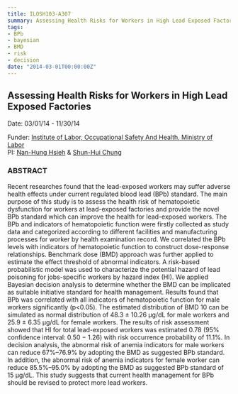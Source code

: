 ```yaml
---
title: ILOSH103-A307
summary: Assessing Health Risks for Workers in High Lead Exposed Factories
tags:
- BPb
- bayesian
- BMD
- risk
- decision
date: "2014-03-01T00:00:00Z"
---
```


## Assessing Health Risks for Workers in High Lead Exposed Factories  
Date: 03/01/14 - 11/30/14 

Funder: [Institute of Labor, Occupational Safety And Health, Ministry of Labor](https://www.ilosh.gov.tw/enhome)  
PI: [Nan-Hung Hsieh](https://nanhung.rbind.io/authors/admin/) & [Shun-Hui Chung](https://nanhung.rbind.io/authors/shun-hui-chung/)

### ABSTRACT

Recent researches found that the lead-exposed workers may suffer adverse health effects under current regulated blood lead (BPb) standard. The main purpose of this study is to assess the health risk of hematopoietic dysfunction for workers at lead-exposed factories and provide the novel BPb standard which can improve the health for lead-exposed workers. The BPb and indicators of hematopoietic function were firstly collected as study data and categorized according to different facilities and manufacturing processes for worker by health examination record. We correlated the BPb levels with indicators of hematopoietic function to construct dose-response relationships. Benchmark dose (BMD) approach was further applied to estimate the effect threshold of abnormal indicators. A risk-based probabilistic model was used to characterize the potential hazard of lead poisoning for jobs-specific workers by hazard index (HI). We applied Bayesian decision analysis to determine whether the BMD can be implicated as suitable initiative standard for health management. Results found that BPb was correlated with all indicators of hematopoietic function for male workers significantly (p<0.05). The estimated distribution of BMD 10 can be simulated as normal distribution of 48.3 ± 10.26 μg/dL for male workers and 25.9 ± 6.35 μg/dL for female workers. The results of risk assessment showed that HI for total lead-exposed workers was estimated 0.78 (95% confidence interval: 0.50 − 1.26) with risk occurrence probability of 11.1%. In decision analysis, the abnormal risk of anemia indicators for male workers can reduce 67%–76.9% by adopting the BMD as suggested BPb standard. In addition, the abnormal risk of anemia indicators for female worker can reduce 85.5%–95.0% by adopting the BMD as suggested BPb standard of 15 μg/dL. This study suggests that current health management for BPb should be revised to protect more lead workers.
